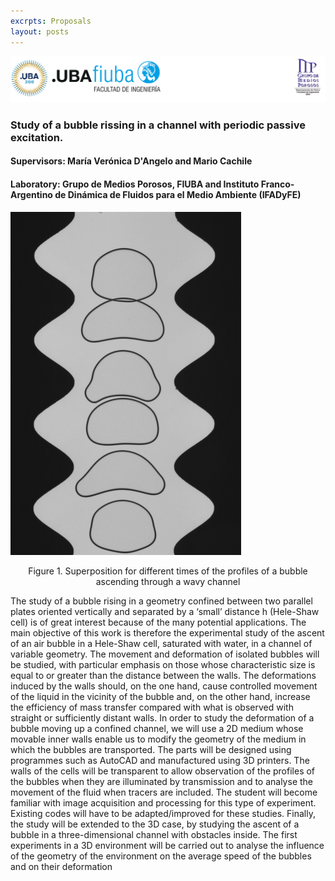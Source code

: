 ```yaml
---
excrpts: Proposals
layout: posts
---
```

![](/assets/images/encabezado_gmp.png)
### Study of a bubble rissing in a channel with periodic passive excitation.
#### Supervisors: María Verónica D'Angelo and Mario Cachile
#### Laboratory: Grupo de Medios Porosos, FIUBA and Instituto Franco-Argentino de Dinámica de Fluidos para el Medio Ambiente (IFADyFE) 
![](/assets/images/zprojet_art_BB35.png)
<p style="text-align: center;"> Figure 1.  Superposition for different times of the profiles of a bubble ascending through a wavy channel  </p>
The study of a bubble rising in a geometry confined between two parallel plates oriented vertically and separated by a ‘small’ distance h (Hele-Shaw cell) is of great interest because of the many potential applications. 
The main objective of this work is therefore the experimental study of the ascent of an air bubble in a Hele-Shaw cell, saturated with water, in a channel of variable geometry. The movement and deformation of isolated bubbles will be studied, with particular emphasis on those whose characteristic size is equal to or greater than the distance between the walls. 
The deformations induced by the walls should, on the one hand, cause controlled movement of the liquid in the vicinity of the bubble and, on the other hand, increase the efficiency of mass transfer compared with what is observed with straight or sufficiently distant walls.
In order to study the deformation of a bubble moving up a confined channel, we will use a 2D medium whose movable inner walls enable us to modify the geometry of the medium in which the bubbles are transported. The parts will be designed using programmes such as AutoCAD and manufactured using 3D printers. The walls of the cells will be transparent to allow observation of the profiles of the bubbles when they are illuminated by transmission and to analyse the movement of the fluid when tracers are included. 
The student will become familiar with image acquisition and processing for this type of experiment. Existing codes will have to be adapted/improved for these studies. 
Finally, the study will be extended to the 3D case, by studying the ascent of a bubble in a three-dimensional channel with obstacles inside.  The first experiments in a 3D environment will be carried out to analyse the influence of the geometry of the environment on the average speed of the bubbles and on their deformation



